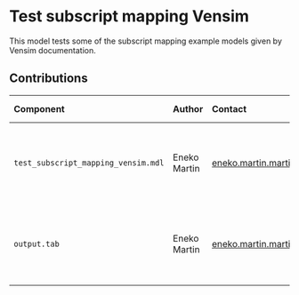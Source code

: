 Test subscript mapping Vensim
=============================

This model tests some of the subscript mapping example models given by Vensim documentation.


Contributions
-------------

| Component                           | Author          | Contact                         | Date    | Software Version                                      |
|:----------------------------------- |:--------------- |:------------------------------- |:-------- |:---------------------------------------------------- |
| `test_subscript_mapping_vensim.mdl`  | Eneko Martin    | eneko.martin.martinez@gmail.com | 05/25/21 | Vensim DSS for Windows 7.3.4 single precision (x32)  |
| `output.tab `                       | Eneko Martin    | eneko.martin.martinez@gmail.com | 05/25/21 | Vensim DSS for Windows 7.3.4 single precision (x32)  |
